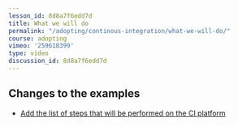 ```yaml
---
lesson_id: 8d8a7f6edd7d
title: What we will do
permalink: "/adopting/continous-integration/what-we-will-do/"
course: adopting
vimeo: '259618399'
type: video
discussion_id: 8d8a7f6edd7d
---
```


## Changes to the examples
* [Add the list of steps that will be performed on the CI platform](https://github.com/learndocker/demo_web_app/commit/d456bd8)

